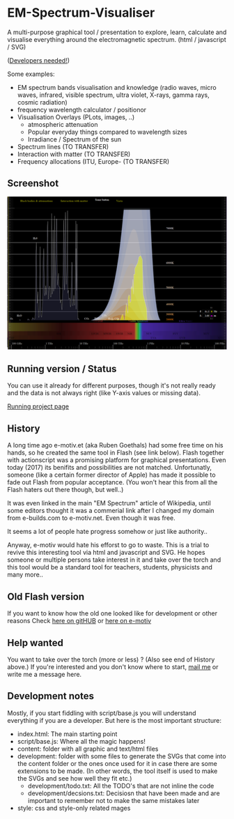 # EM-Spectrum-Visualiser
A multi-purpose graphical tool / presentation to explore, learn, calculate and visualise everything around the electromagnetic spectrum.
(html / javascript / SVG)

([Developers needed!](#help-wanted))

Some examples:
- EM spectrum bands visualisation and knowledge (radio waves, micro waves, infrared, visible spectrum, ultra violet, X-rays, gamma rays, cosmic radiation)
- frequency wavelength calculator / positionor
- Visualisation Overlays (PLots, images, ..)
  - atmospheric attenuation
  - Popular everyday things compared to wavelength sizes
  - Irradiance / Spectrum of the sun
- Spectrum lines (TO TRANSFER)
- Interaction with matter (TO TRANSFER)
- Frequency allocations (ITU, Europe- (TO TRANSFER)

## Screenshot
![Screenshot](/_screenshot.png?raw=true "Sreenshot EM SPectrum Visualiser")

## Running version / Status
You can use it already for different purposes, though it's not really ready and the data is not always right (like Y-axis values or missing data).

[Running project page](https://e-motiv.github.io/EM-Spectrum-Visualiser/)

## History
A long time ago e-motiv.et (aka Ruben Goethals) had some free time on his hands, so he created the same tool in Flash (see link below). Flash together with actionscript was a promising platform for graphical presentations. Even today (2017) its benifits and possibilities are not matched. Unfortunatly, someone (like a certain former director of Apple) has made it possible to fade out Flash from popular acceptance. (You won't hear this from all the Flash haters out there though, but well..)


It was even linked in the main "EM Spectrum" article of Wikipedia, until some editors thought it was a commerial link after I changed my domain from e-builds.com to e-motiv.net. Even though it was free.

It seems a lot of people hate progress somehow or just like authority..

Anyway, e-motiv would hate his efforst to go to waste. This is a trial to revive this interesting tool via html and javascript and SVG. He hopes someone or multiple persons take interest in it and take over the torch and this tool would be a standard tool for teachers, students, physicists and many more..

## Old Flash version
If you want to know how the old one looked like for development or other reasons
Check
[here on gitHUB](_version%20flash%20-%20old/source/Electromagnetic%20Spectrum.swf)
or
[here on e-motiv](http://attic.e-motiv.net/em-spectrum) 

## Help wanted
You want to take over the torch (more or less) ? (Also see end of History above.) 
If you're interested and you don't know where to start, [mail me](mailto:Ruben@e-motiv.net) or write me a message here.

## Development notes
Mostly, if you start fiddling with script/base.js you will understand everything if you are a developer. But here is the most important structure:
- index.html: The main starting point
- script/base.js: Where all the magic happens!
- content: folder with all graphic and text/html files
- development: folder with some files to generate the SVGs that come into the content folder or the ones once used for it in case there are some extensions to be made. (In other words, the tool itself is used to make the SVGs and see how well they fit etc.)
  - development/todo.txt: All the TODO's that are not inline the code
  - development/decsions.txt: Decisiosn that have been made and are important to remember not to make the same mistakes later
- style: css and style-only related mages




